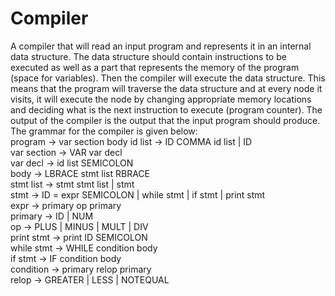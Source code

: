 Compiler
========

A compiler that will read an input program and represents it in an internal data structure. The data structure should contain instructions to be executed as well as a part that represents the memory of the program (space for variables). Then the compiler will execute the data structure. This means that the program will traverse the data structure and at every node it visits, it will execute the node by changing appropriate memory locations and deciding what is the next instruction to execute (program counter). The output of the compiler is the output that the input program should produce.
The grammar for the compiler is given below:
<br>program -> var section body
id list -> ID COMMA id list
 | ID
<br>var section -> VAR var decl
<br>var decl -> id list SEMICOLON
<br>body -> LBRACE stmt list RBRACE
<br>stmt list -> stmt stmt list
 | stmt
<br>stmt -> ID = expr SEMICOLON
 | while stmt
 | if stmt
 | print stmt
<br>expr -> primary op primary
<br>primary -> ID
 | NUM
<br>op -> PLUS | MINUS | MULT | DIV
<br>print stmt -> print ID SEMICOLON
<br>while stmt -> WHILE condition body
<br>if stmt -> IF condition body
<br>condition -> primary relop primary
<br>relop -> GREATER | LESS | NOTEQUAL
